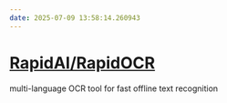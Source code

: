 ```yaml
---
date: 2025-07-09 13:58:14.260943
---
```


# [RapidAI/RapidOCR](https://github.com/RapidAI/RapidOCR)

multi-language OCR tool for fast offline text recognition